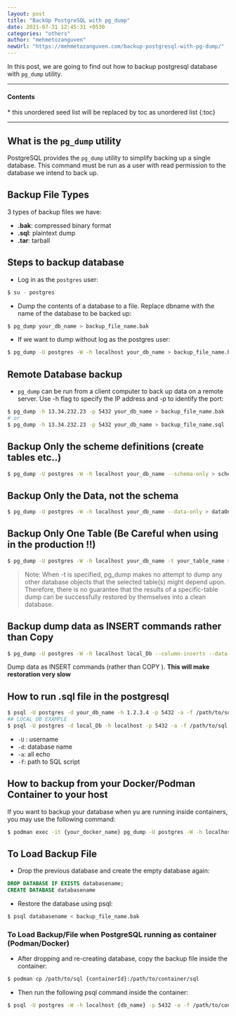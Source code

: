 ```yaml
---
layout: post
title: "BackUp PostgreSQL with pg_dump"
date: 2021-07-31 12:45:31 +0530
categories: "others"
author: "mehmetozanguven"
newUrl: "https://mehmetozanguven.com/backup-postgresql-with-pg-dump/"
---
```


In this post, we are going to find out how to backup postgresql database with `pg_dump` utility.

<nav class="custom-table-of-contents">
<hr class="horizontal-line">
  <h4 class="table-of-contents-title">Contents</h4>
  * this unordered seed list will be replaced by toc as unordered list
  {:toc}
 <hr class="horizontal-line">
</nav>

## What is the `pg_dump` utility

PostgreSQL provides the `pg_dump` utility to simplify backing up a single database. This command
must be run as a user with read permission to the database we intend to back up.

## Backup File Types

3 types of backup files we have:

- **.bak**: compressed binary format
- **.sql**: plaintext dump
- **.tar**: tarball

## Steps to backup database

- Log in as the `postgres` user:

```bash
$ su - postgres
```

- Dump the contents of a database to a file. Replace dbname with the name of the database to be backed up:

```bash
$ pg_dump your_db_name > backup_file_name.bak
```

- If we want to dump without log as the postgres user:

```bash
$ pg_dump -U postgres -W -h localhost your_db_name > backup_file_name.bak
```

## Remote Database backup

- `pg_dump` can be run from a client computer to back up data on a remote server. Use -h flag
  to specify the IP address and -p to identify the port:

```bash
$ pg_dump -h 13.34.232.23 -p 5432 your_db_name > backup_file_name.bak
# or
$ pg_dump -h 13.34.232.23 -p 5432 your_db_name > backup_file_name.sql
```

## Backup Only the scheme definitions (create tables etc..)

```bash
$ pg_dump -U postgres -W -h localhost your_db_name --schema-only > schemeonly.sql
```

## Backup Only the Data, not the schema

```bash
$ pg_dump -U postgres -W -h localhost your_db_name --data-only > dataOnly.sql
```

## Backup Only One Table (Be Careful when using in the production !!)

```bash
$ pg_dump -U postgres -W -h localhost your_db_name -t your_table_name > tableBackup.sql
```

> Note: When -t is specified, pg_dump makes no attempt to dump any other database
> objects that the selected table(s) might depend upon. Therefore, there is no guarantee that
> the results of a specific-table dump can be successfully restored by themselves into a clean
> database.

## Backup dump data as INSERT commands rather than Copy

```bash
$ pg_dump -U postgres -W -h localhost local_Db --column-inserts --data- only > testAccount.sql
```

Dump data as INSERT commands (rather than COPY ). **This will make restoration very slow**

## How to run .sql file in the postgresql

```bash
$ psql -U postgres -d your_db_name -h 1.2.3.4 -p 5432 -a -f /path/to/sql
## LOCAL DB EXAMPLE
$ psql -U postgres -d local_Db -h localhost -p 5432 -a -f /path/to/sql
```

- `-U` : username
- `-d`: database name
- `-a`: all echo
- `-f`: path to SQL script

## How to backup from your Docker/Podman Container to your host

If you want to backup your database when yu are running inside containers, you may use the following command:

```bash
$ podman exec -it {your_docker_name} pg_dump -U postgres -W -h localhost your_db_name > backup_file_name.bak
```

## To Load Backup File

- Drop the previous database and create the empty database again:

```sql
DROP DATABASE IF EXISTS databasename;
CREATE DATABASE databasename
```

- Restore the database using psql:

```bash
$ psql databasename < backup_file_name.bak
```

### To Load Backup/File when PostgreSQL running as container (Podman/Docker)

- After dropping and re-creating database, copy the backup file inside the container:

```bash
$ podman cp /path/to/sql {containerId}:/path/to/container/sql
```

- Then run the following psql command inside the container:

```bash
$ psql -U postgres -W -h localhost {db_name} -p 5432 -a -f /path/to/container/sql
```
